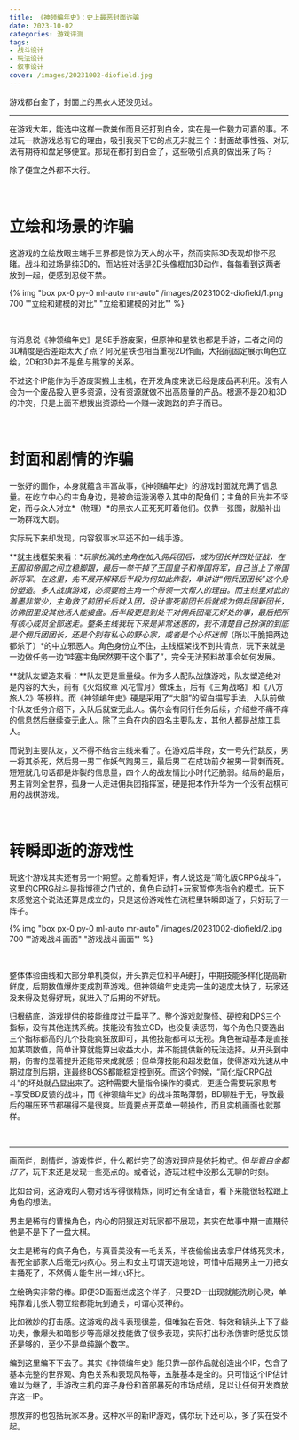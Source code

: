```yaml
---
title: 《神领编年史》：史上最恶封面诈骗
date: 2023-10-02
categories: 游戏评测
tags: 
- 战斗设计
- 玩法设计
- 叙事设计
cover: /images/20231002-diofield.jpg
---
```

游戏都白金了，封面上的黑衣人还没见过。

<!--more-->

---------------------------

在游戏大年，能选中这样一款粪作而且还打到白金，实在是一件毅力可嘉的事。不过玩一款游戏总有它的理由，吸引我买下它的点无非就三个：封面故事性强、对玩法有期待和盘足够便宜。那现在都打到白金了，这些吸引点真的做出来了吗？

除了便宜之外都不大行。

<br/>

# 立绘和场景的诈骗

这游戏的立绘放眼主端手三界都是惊为天人的水平，然而实际3D表现却惨不忍睹。战斗和过场是纯3D的，而站桩对话是2D头像框加3D动作，每每看到这两者放到一起，便感到忍俊不禁。

{% img "box px-0 py-0 ml-auto mr-auto" /images/20231002-diofield/1.png 700 '"立绘和建模的对比" "立绘和建模的对比"' %}

<br/>

有消息说《神领编年史》是SE手游废案，但原神和星铁也都是手游，二者之间的3D精度是否差距太大了点？何况星铁也相当重视2D作画，大招前固定展示角色立绘，2D和3D并不是鱼与熊掌的关系。

不过这个IP能作为手游废案搬上主机，在开发角度来说已经是废品再利用。没有人会为一个废品投入更多资源，没有资源就做不出高质量的产品。根源不是2D和3D的冲突，只是上面不想拨出资源给一个赚一波跑路的弃子而已。

<br/>

# 封面和剧情的诈骗

一张好的画作，本身就蕴含丰富故事，《神领编年史》的游戏封面就充满了信息量。在屹立中心的主角身边，是被命运漩涡卷入其中的配角们；主角的目光并不坚定，而与众人对立*（物理）*的黑衣人正死死盯着他们。仅靠一张图，就脑补出一场群戏大剧。

实际玩下来却发现，内容叙事水平还不如一线手游。

**就主线框架来看：**玩家扮演的主角在加入佣兵团后，成为团长并四处征战，在王国和帝国之间立稳脚跟，最后一举干掉了王国皇子和帝国将军，自己当上了帝国新将军。在这里，先不展开解释后半段为何如此炸裂，单讲讲“佣兵团团长”这个身份塑造。多人战旗游戏，必须要给主角一个带领一大帮人的理由。而主线里对此的着墨非常少，主角救了前团长后就入团，设计害死前团长后就成为佣兵团新团长，彷佛团里没其他活人能接盘。后半段更是到处干对佣兵团毫无好处的事，最后把所有核心成员全部送走。整条主线我玩下来是非常迷惑的，我不清楚自己扮演的到底是个佣兵团团长，还是个别有私心的野心家，或者是个心怀迷惘*（所以干脆把两边都杀了）*的中立邪恶人。角色身份立不住，主线框架找不到共情点，玩下来就是一边做任务一边“哇塞主角居然要干这个事了”，完全无法预料故事会如何发展。

**就队友塑造来看：**队友更是重量级。作为多人配队战旗游戏，队友塑造绝对是内容的大头，前有《火焰纹章 风花雪月》做珠玉，后有《三角战略》和《八方旅人2》等榜样。而《神领编年史》硬是采用了“大胆”的留白描写手法，入队前做个队友任务介绍下，入队后就查无此人。偶尔会有同行任务后续，介绍些不痛不痒的信息然后继续查无此人。除了主角在内的四名主要队友，其他人都是战旗工具人。

而说到主要队友，又不得不结合主线来看了。在游戏后半段，女一号先行跳反，男一将其杀死，然后男一男二作妖气跑男三，最后男二在成功前夕被男一背刺而死。短短就几句话都是炸裂的信息量，四个人的战友情比小时代还脆弱。结局的最后，男主背刺全世界，孤身一人走进佣兵团指挥室，硬是把本作升华为一个没有战棋可用的战棋游戏。

<br/>

# 转瞬即逝的游戏性

玩这个游戏其实还有另一个期望。之前看短评，有人说这是“简化版CRPG战斗”，这里的CPRG战斗是指博德之门式的，角色自动打+玩家暂停选指令的模式。玩下来感觉这个说法还算是成立的，只是这份游戏性在流程里转瞬即逝了，只好玩了一阵子。

{% img "box px-0 py-0 ml-auto mr-auto" /images/20231002-diofield/2.jpg 700 '"游戏战斗画面" "游戏战斗画面"' %}

<br/>

整体体验曲线和大部分单机类似，开头靠走位和平A硬打，中期技能多样化提高新鲜度，后期数值爆炸变成割草游戏。但神领编年史走完一生的速度太快了，玩家还没来得及觉得好玩，就进入了后期的不好玩。

归根结底，游戏提供的技能维度过于扁平了。整个游戏就聚怪、硬控和DPS三个指标，没有其他连携系统。技能没有独立CD，也没复读惩罚，每个角色只要选出三个指标都高的几个技能疯狂放即可，其他技能都可以无视。角色被动基本是直接加某项数值，简单计算就能算出收益大小，并不能提供新的玩法选择。从开头到中期，伤害的显著提升还能带来成就感；但单薄技能和超发数值，使得游戏光速从中期过度到后期，连最终BOSS都能稳定控到死。而这个时候，“简化版CRPG战斗”的坏处就凸显出来了。这种需要大量指令操作的模式，更适合需要玩家思考+享受BD反馈的战斗，而《神领编年史》的战斗策略薄弱，BD聊胜于无，导致最后的碾压环节都碾得不是很爽。毕竟要点开菜单一顿操作，而且实机画面也就那样。

<br/>

-------

画面烂，剧情烂，游戏性烂，什么都烂完了的游戏理应是依托构式。但*毕竟白金都打了*，玩下来还是发现一些亮点的。或者说，游玩过程中没那么无聊的时刻。

比如台词，这游戏的人物对话写得很精炼，同时还有全语音，看下来能很轻松跟上角色的想法。

男主是稀有的曹操角色，内心的阴狠连对玩家都不展现，其实在故事中期一直期待他是不是下了一盘大棋。

女主是稀有的疯子角色，与真善美没有一毛关系，半夜偷偷出去拿尸体练死灵术，害死全部家人后毫无内疚心。男主和女主可谓天造地设，可惜中后期男主一刀把女主捅死了，不然俩人能生出一堆小坏比。

立绘确实非常的棒。即便3D画面烂成这个样子，只要2D一出现就能洗刷心灵，单纯靠着几张人物立绘都能玩到通关，可谓心灵神药。

比如微妙的打击感。这游戏的战斗表现很差，但唯独在音效、特效和镜头上下了些功夫，像爆头和暗影步等高爆发技能做了很多表现，实际打出秒杀伤害时感觉反馈还是够的，至少不是单纯蹦个数字。

编到这里编不下去了。其实《神领编年史》能只靠一部作品就创造出个IP，包含了基本完整的世界观、角色关系和表现风格等，五脏基本是全的。只可惜这个IP估计难以为继了，手游改主机的弃子身份和首部暴死的市场成绩，足以让任何开发商放弃这一IP。

想放弃的也包括玩家本身。这种水平的新IP游戏，偶尔玩下还可以，多了实在受不起。

<br/>

